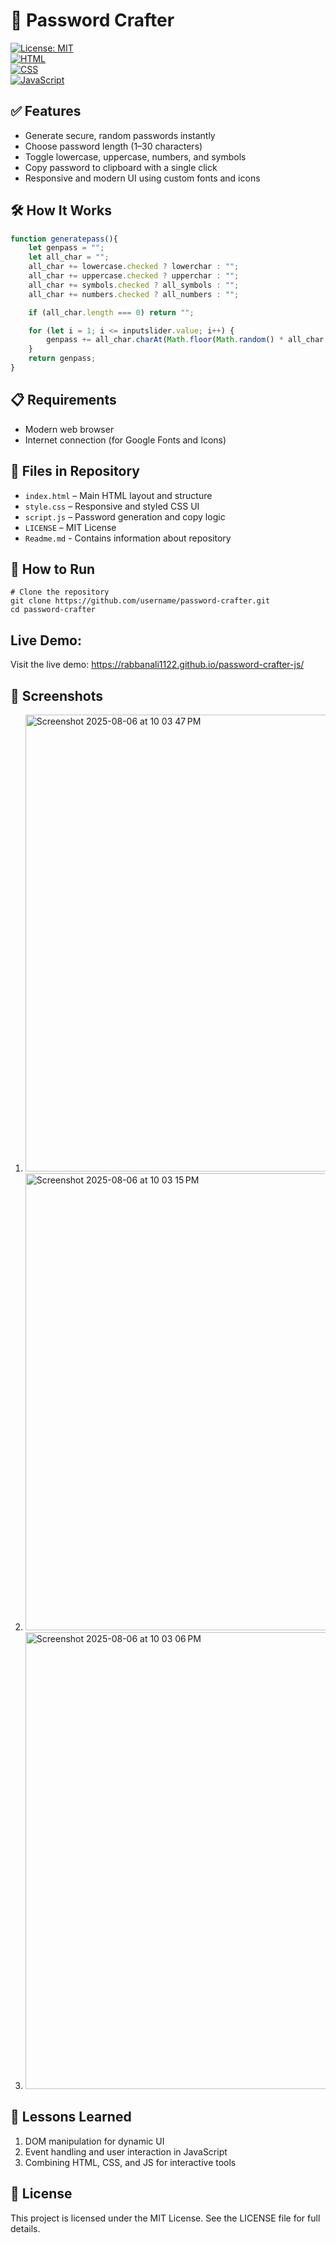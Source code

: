 # 🧾 Password Crafter  

[![License: MIT](https://img.shields.io/badge/License-MIT-green.svg)](LICENSE)  
[![HTML](https://img.shields.io/badge/HTML5-orange.svg)](https://developer.mozilla.org/en-US/docs/Web/HTML)  
[![CSS](https://img.shields.io/badge/CSS3-blue.svg)](https://developer.mozilla.org/en-US/docs/Web/CSS)  
[![JavaScript](https://img.shields.io/badge/JavaScript-ES6-yellow.svg)](https://developer.mozilla.org/en-US/docs/Web/JavaScript)

## ✅ Features

- Generate secure, random passwords instantly
- Choose password length (1–30 characters)
- Toggle lowercase, uppercase, numbers, and symbols
- Copy password to clipboard with a single click
- Responsive and modern UI using custom fonts and icons

## 🛠️ How It Works

```js
function generatepass(){
    let genpass = "";
    let all_char = "";
    all_char += lowercase.checked ? lowerchar : "";
    all_char += uppercase.checked ? upperchar : "";
    all_char += symbols.checked ? all_symbols : "";
    all_char += numbers.checked ? all_numbers : "";

    if (all_char.length === 0) return "";

    for (let i = 1; i <= inputslider.value; i++) {
        genpass += all_char.charAt(Math.floor(Math.random() * all_char.length));
    }
    return genpass;
}
```


## 📋 Requirements
- Modern web browser
- Internet connection (for Google Fonts and Icons)

  
## 📂 Files in Repository
- ```index.html``` – Main HTML layout and structure
- ```style.css``` – Responsive and styled CSS UI
- ```script.js``` – Password generation and copy logic
- ```LICENSE``` – MIT License
- ```Readme.md``` - Contains information about repository

## 🚀 How to Run
```
# Clone the repository
git clone https://github.com/username/password-crafter.git
cd password-crafter
```
## Live Demo:
Visit the live demo: https://rabbanali1122.github.io/password-crafter-js/

## 📸 Screenshots

1. <img width="616" height="731" alt="Screenshot 2025-08-06 at 10 03 47 PM" src="https://github.com/user-attachments/assets/ec444638-a446-40ac-b19d-61099bf3d476" />
2. <img width="616" height="731" alt="Screenshot 2025-08-06 at 10 03 15 PM" src="https://github.com/user-attachments/assets/e89c8e87-728b-4f20-9e9b-cfc93586138b" />
3. <img width="616" height="731" alt="Screenshot 2025-08-06 at 10 03 06 PM" src="https://github.com/user-attachments/assets/7fb55c0e-d2d5-4af6-8583-13c89ea1e9d5" />

## 🧠 Lessons Learned
1. DOM manipulation for dynamic UI
2. Event handling and user interaction in JavaScript
3. Combining HTML, CSS, and JS for interactive tools


## 📄 License
This project is licensed under the MIT License. See the LICENSE file for full details.

